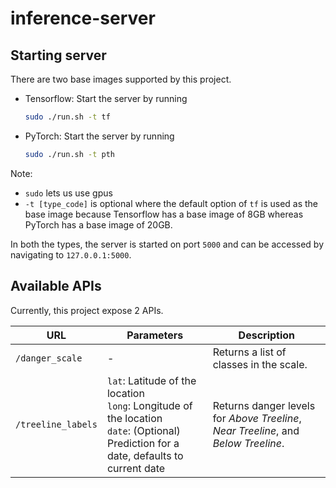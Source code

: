 # inference-server

## Starting server

There are two base images supported by this project.

* Tensorflow: Start the server by running<br />
  ```bash
  sudo ./run.sh -t tf
  ```
* PyTorch: Start the server by running<br />
  ```bash
  sudo ./run.sh -t pth
  ```

Note:

* `sudo` lets us use gpus
* `-t [type_code]` is optional where the default option of `tf` is used as the base image because Tensorflow has a base
  image of 8GB whereas PyTorch has a base image of 20GB.

In both the types, the server is started on port `5000` and can be accessed by navigating to `127.0.0.1:5000`.

## Available APIs

Currently, this project expose 2 APIs.

| URL                | Parameters                                                                                                                                     | Description                                                                        |
|--------------------|------------------------------------------------------------------------------------------------------------------------------------------------|------------------------------------------------------------------------------------|
| `/danger_scale`    | -                                                                                                                                              | Returns a list of classes in the scale.                                            |
| `/treeline_labels` | `lat`: Latitude of the location<br />`long`: Longitude of the location<br />`date`: (Optional) Prediction for a date, defaults to current date | Returns danger levels for _Above Treeline_, _Near Treeline_, and _Below Treeline_. |
